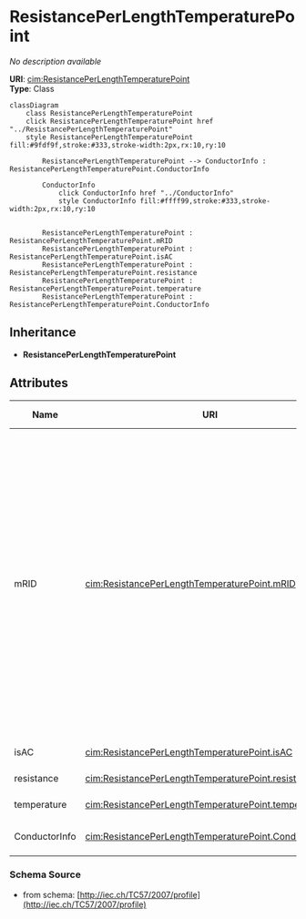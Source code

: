 # ResistancePerLengthTemperaturePoint

_No description available_

**URI**: [cim:ResistancePerLengthTemperaturePoint](http://iec.ch/TC57/CIM-generic#ResistancePerLengthTemperaturePoint)<br />
**Type**: Class

```mermaid
classDiagram
    class ResistancePerLengthTemperaturePoint
    click ResistancePerLengthTemperaturePoint href "../ResistancePerLengthTemperaturePoint"
    style ResistancePerLengthTemperaturePoint fill:#9fdf9f,stroke:#333,stroke-width:2px,rx:10,ry:10

        ResistancePerLengthTemperaturePoint --> ConductorInfo : ResistancePerLengthTemperaturePoint.ConductorInfo

        ConductorInfo
            click ConductorInfo href "../ConductorInfo"
            style ConductorInfo fill:#ffff99,stroke:#333,stroke-width:2px,rx:10,ry:10


        ResistancePerLengthTemperaturePoint : ResistancePerLengthTemperaturePoint.mRID
        ResistancePerLengthTemperaturePoint : ResistancePerLengthTemperaturePoint.isAC
        ResistancePerLengthTemperaturePoint : ResistancePerLengthTemperaturePoint.resistance
        ResistancePerLengthTemperaturePoint : ResistancePerLengthTemperaturePoint.temperature
        ResistancePerLengthTemperaturePoint : ResistancePerLengthTemperaturePoint.ConductorInfo
```

## Inheritance
* **ResistancePerLengthTemperaturePoint**

## Attributes
| Name | URI | Cardinality and Range | Description | Inheritance |
| ---  | --- | --- | --- | --- |
| mRID | [cim:ResistancePerLengthTemperaturePoint.mRID](http://iec.ch/TC57/CIM-generic#ResistancePerLengthTemperaturePoint.mRID) | 0..1 string | Master resource identifier issued by a model authority. The mRID is unique within an exchange context. Global uniqueness is easily achieved by using a UUID, as specified in IETF RFC 4122, for the mRID. The use of UUID is strongly recommended.For CIMXML data files in RDF syntax conforming to IEC 61970-552, the mRID is mapped to rdf:ID or rdf:about attributes that identify CIM object elements. | direct |
| isAC | [cim:ResistancePerLengthTemperaturePoint.isAC](http://iec.ch/TC57/CIM-generic#ResistancePerLengthTemperaturePoint.isAC) | 0..1 boolean | No description available | direct |
| resistance | [cim:ResistancePerLengthTemperaturePoint.resistance](http://iec.ch/TC57/CIM-generic#ResistancePerLengthTemperaturePoint.resistance) | 0..1 ResistancePerLength | No description available | direct |
| temperature | [cim:ResistancePerLengthTemperaturePoint.temperature](http://iec.ch/TC57/CIM-generic#ResistancePerLengthTemperaturePoint.temperature) | 0..1 Temperature | No description available | direct |
| ConductorInfo | [cim:ResistancePerLengthTemperaturePoint.ConductorInfo](http://iec.ch/TC57/CIM-generic#ResistancePerLengthTemperaturePoint.ConductorInfo) | 0..1 ConductorInfo | Conductor with this (resistance, temperature) pair. | direct |

### Schema Source
* from schema: [http://iec.ch/TC57/2007/profile](http://iec.ch/TC57/2007/profile)
